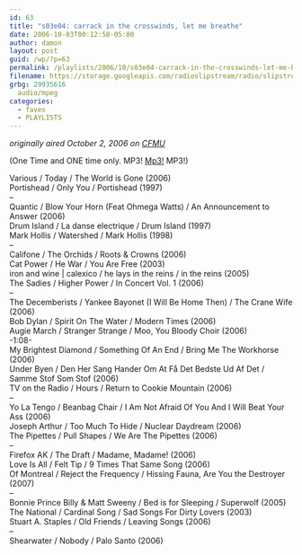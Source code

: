 ```yaml
---
id: 63
title: "s03e04: carrack in the crosswinds, let me breathe"
date: 2006-10-03T00:12:58-05:00
author: damon
layout: post
guid: /wp/?p=63
permalink: /playlists/2006/10/s03e04-carrack-in-the-crosswinds-let-me-breathe/
filename: https://storage.googleapis.com/radioslipstream/radio/slipstream-s3e04.mp3
grbg: 29935616
  audio/mpeg
categories:
  - faves
  - PLAYLISTS
---
```


_originally aired October 2, 2006 on [CFMU](http://cfmu.mcmaster.ca)_

(One Time and ONE time only. MP3! [Mp3!](https://storage.googleapis.com/radioslipstream/radio/slipstream-s3e04.mp3) MP3!)

Various / Today / The World is Gone (2006)  
Portishead / Only You / Portishead (1997)  
–  
Quantic / Blow Your Horn (Feat Ohmega Watts) / An Announcement to Answer (2006)  
Drum Island / La danse electrique / Drum Island (1997)  
Mark Hollis / Watershed / Mark Hollis (1998)  
–  
Califone / The Orchids / Roots & Crowns (2006)  
Cat Power / He War / You Are Free (2003)  
iron and wine | calexico / he lays in the reins / in the reins (2005)  
The Sadies / Higher Power / In Concert Vol. 1 (2006)  
–  
The Decemberists / Yankee Bayonet (I Will Be Home Then) / The Crane Wife (2006)  
Bob Dylan / Spirit On The Water / Modern Times (2006)  
Augie March / Stranger Strange / Moo, You Bloody Choir (2006)  
-1:08-  
My Brightest Diamond / Something Of An End / Bring Me The Workhorse (2006)  
Under Byen / Den Her Sang Hander Om At Få Det Bedste Ud Af Det / Samme Stof Som Stof (2006)  
TV on the Radio / Hours / Return to Cookie Mountain (2006)  
–  
Yo La Tengo / Beanbag Chair / I Am Not Afraid Of You And I Will Beat Your Ass (2006)  
Joseph Arthur / Too Much To Hide / Nuclear Daydream (2006)  
The Pipettes / Pull Shapes / We Are The Pipettes (2006)  
–  
Firefox AK / The Draft / Madame, Madame! (2006)  
Love Is All / Felt Tip / 9 Times That Same Song (2006)  
Of Montreal / Reject the Frequency / Hissing Fauna, Are You the Destroyer (2007)  
–  
Bonnie Prince Billy & Matt Sweeny / Bed is for Sleeping / Superwolf (2005)  
The National / Cardinal Song / Sad Songs For Dirty Lovers (2003)  
Stuart A. Staples / Old Friends / Leaving Songs (2006)  
–  
Shearwater / Nobody / Palo Santo (2006)
